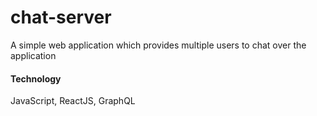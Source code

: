 # chat-server
A simple web application which provides multiple users to chat over the application


#### Technology
JavaScript, ReactJS, GraphQL
